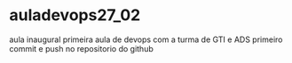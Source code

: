 # auladevops27_02
aula inaugural
primeira aula de devops com a turma de GTI e ADS
primeiro commit e push no repositorio do github
